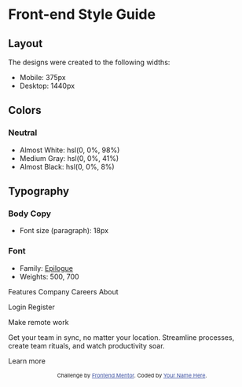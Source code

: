 # Front-end Style Guide

## Layout

The designs were created to the following widths:

- Mobile: 375px
- Desktop: 1440px

## Colors

### Neutral

- Almost White: hsl(0, 0%, 98%)
- Medium Gray: hsl(0, 0%, 41%)
- Almost Black: hsl(0, 0%, 8%)

## Typography

### Body Copy

- Font size (paragraph): 18px

### Font

- Family: [Epilogue](https://fonts.google.com/specimen/Epilogue)
- Weights: 500, 700


<!--  -->

<style>
    .attribution { font-size: 11px; text-align: center; }
    .attribution a { color: hsl(228, 45%, 44%); }
  </style>
</head>
<body>

  Features
  Company
  Careers
  About

  Login
  Register

  Make remote work

  Get your team in sync, no matter your location. Streamline processes, 
  create team rituals, and watch productivity soar.

  Learn more
  
  <div class="attribution">
    Challenge by <a href="https://www.frontendmentor.io?ref=challenge" target="_blank">Frontend Mentor</a>. 
    Coded by <a href="#">Your Name Here</a>.